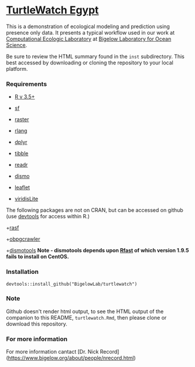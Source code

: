 # [TurtleWatch Egypt](https://www.anecdata.org/projects/view/226)

This is a demonstration of ecological modeling and prediction using presence only data. It presents a typical workflow used in our work at [Computational Ecologic Laboratory](https://www.bigelow.org/science/lab/computational-science/) at [Bigelow Laboratory for Ocean Science](http://www.bigelow.org).

Be sure to review the HTML summary found in the `inst` subdirectory. This best accessed by downloading or cloning the repository to your local platform.

### Requirements

+ [R v 3.5+](https://www.r-project.org/)

+ [sf](https://cran.r-project.org/package=sf)

+ [raster](https://cran.r-project.org/package=raster)

+ [rlang](https://cran.r-project.org/package=rlang)

+ [dplyr](https://cran.r-project.org/package=dplyr)

+ [tibble](https://cran.r-project.org/package=tibble)

+ [readr](https://cran.r-project.org/package=readr)

+ [dismo](https://cran.r-project.org/package=dismo)

+ [leaflet](https://cran.r-project.org/package=leaflet)

+ [viridisLite](https://cran.r-project.org/package=viridisLite)

The following packages are not on CRAN, but can be accessed on github (use [devtools](https://cran.r-project.org/package=viridisLite) for access within R.)

+[rasf](https://github.com/BigelowLab/rasf)

+[obpgcrawler](https://github.com/BigelowLab/obpgcrawler)

+[dismotools](https://github.com/BigelowLab/dismotools) **Note - dismotools depends upon [Rfast](https://cran.r-project.org/package=Rfast) of which version 1.9.5 fails to install on CentOS.**
    
### Installation

```
devtools::install_github("BigelowLab/turtlewatch")
```

### Note

Github doesn't render html output, to see the HTML output of the companion to this README, `turtlewatch.Rmd`, then please clone or download this repository. 


### For more information

For more information cantact [Dr. Nick Record] (https://www.bigelow.org/about/people/nrecord.html)
